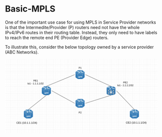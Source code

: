 # Basic-MPLS

One of the important use case for using MPLS in Service Provider networks is that the Intermedite/Provider (P) routers need not have the whole IPv4/IPv6 routes in their routing table. Instead, they only need to have labels to reach the remote end PE (Provider Edge) routers. 

To illustrate this, consider the below topology owned by a service provider (ABC Networks). 

![](images/1.png)
